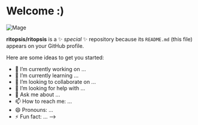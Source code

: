 <h1>Welcome :)</h1>
<img src="https://static.wikia.nocookie.net/skul/images/2/2d/Grand_Mage_Idle.gif/revision/latest?cb=20220803015542" alt="Mage">
   

**ritopsis/ritopsis** is a ✨ _special_ ✨ repository because its `README.md` (this file) appears on your GitHub profile.

Here are some ideas to get you started:

- 🔭 I’m currently working on ...
- 🌱 I’m currently learning ...
- 👯 I’m looking to collaborate on ...
- 🤔 I’m looking for help with ...
- 💬 Ask me about ...
- 📫 How to reach me: ...
- 😄 Pronouns: ...
- ⚡ Fun fact: ...
-->
